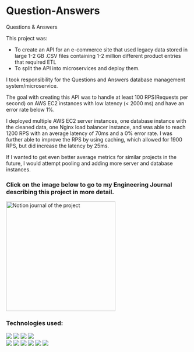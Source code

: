 # Question-Answers
Questions &amp; Answers

This project was:
* To create an API for an e-commerce site that used legacy data stored in large 1-2 GB .CSV files containing 1-2 million different product entries that required ETL
* To split the API into microservices and deploy them. 

I took responsibility for the Questions and Answers database management system/microservice.

The goal with creating this API was to handle at least 100 RPS(Requests per second) on AWS EC2 instances with low latency (< 2000 ms) and have an error rate below 1%.

I deployed multiple AWS EC2 server instances, one database instance with the cleaned data, one Nginx load balancer instance, and was able to reach 1200 RPS with an average latency of 70ms and a 0% error rate. 
I was further able to improve the RPS by using caching, which allowed for 1900 RPS, but did increase the latency by 25ms. 

If I wanted to get even better average metrics for similar projects in the future, I would attempt pooling and adding more server and database instances.

<h3> Click on the image below to go to my Engineering Journal describing this project in more detail. </h3>
<div style={{display: flex; justify-content: space-around;}}>
<a href="https://spectrum-windshield-82b.notion.site/b84e488b07454a01a182eccb29049d36?v=55fe047a2ffd4154854e5c7f9c9d5e8c" ><img align="center" src="https://user-images.githubusercontent.com/105292208/211898648-9b29486d-375b-4dbc-938f-6692ed9669a9.png" alt="Notion journal of the project" height="300" width="auto" /></a>
<br>

 
<h3 align="left">Technologies used:</h3>
<div style={{display: flex;}}>
<img src="https://img.shields.io/badge/JavaScript-F7DF1E.svg?style=for-the-badge&logo=JavaScript&logoColor=black">

<img src="https://img.shields.io/badge/node.js-6DA55F?style=for-the-badge&logo=node.js&logoColor=white">
<img src="https://img.shields.io/badge/express.js-485063?style=for-the-badge&logo=express&logoColor=61DAFB">
 <img src="https://img.shields.io/badge/PostgreSQL-4169E1.svg?style=for-the-badge&logo=PostgreSQL&logoColor=white">
<br>
<img src="https://img.shields.io/badge/Amazon%20AWS-232F3E.svg?style=for-the-badge&logo=Amazon-AWS&logoColor=white">
<img src="https://img.shields.io/badge/Amazon%20EC2-FF9900.svg?style=for-the-badge&logo=Amazon-EC2&logoColor=white">
<img src="https://img.shields.io/badge/k6-7D64FF.svg?style=for-the-badge&logo=k6&logoColor=white">
<img src="https://img.shields.io/badge/NGINX-009639.svg?style=for-the-badge&logo=NGINX&logoColor=white">
<img src="https://img.shields.io/badge/Postman-FF6C37.svg?style=for-the-badge&logo=Postman&logoColor=white">
<img src="https://user-images.githubusercontent.com/105292208/211907389-2444c3ef-2587-4620-b552-9711839973ca.png">

</div>
